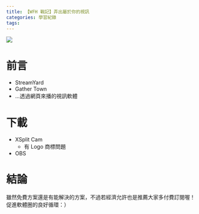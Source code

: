 ```yaml
---
title: 【WFH 戰記】弄出屬於你的視訊
categories: 學習紀錄
tags:
---
```



![](https://nijialin.com/images/2022/)

# 前言

- StreamYard
- Gather Town
- ...透過網頁來播的視訊軟體

<!-- more -->


# 下載

- XSplit Cam
  - 有 Logo 商標問題
- OBS

# 結論

雖然免費方案還是有能解決的方案，不過若經濟允許也是推薦大家多付費訂閱喔！促進軟體圈的良好循環：）

<style>
  section.compact {
    font-size: 150%  
  }
  img[alt~="center"] {
    display: block;
    margin: 0 auto;
  }
</style>